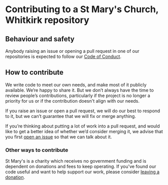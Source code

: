 # Contributing to a St Mary's Church, Whitkirk repository

## Behaviour and safety

Anybody raising an issue or opening a pull request in one of our repositories is expected to follow our [Code of Conduct](CODE_OF_CONDUCT.md).

## How to contribute

We write code to meet our own needs, and make most of it publicly available. We’re happy to share it. But we don’t always have the time to review people’s contributions, particularly if the project is no longer a priority for us or if the contribution doesn't align with our needs.

If you raise an issue or open a pull request, we will do our best to respond to it, but we can’t guarantee that we will fix or merge anything.

If you’re thinking about putting a lot of work into a pull request, and would like to get a better idea of whether we’d consider merging it, we advise that you first [open an issue](https://docs.github.com/issues) so that we can talk about it.

### Other ways to contribute

St Mary's is a charity which receives no government funding and is dependent on donations and fees to keep operating. If you've found our code useful and want to help support our work, please consider [leaving a donation](https://whitkirkchurch.org.uk/donate).
